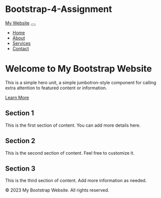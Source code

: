# Bootstrap-4-Assignment
<!DOCTYPE html>
<html lang="en">
<head>
  <meta charset="UTF-8">
  <meta name="viewport" content="width=device-width, initial-scale=1.0">
  <title>Bootstrap 4 Assignment</title>
  <!-- Bootstrap 4 CSS -->
  <link rel="stylesheet" href="https://cdn.jsdelivr.net/npm/bootstrap@4.6.0/dist/css/bootstrap.min.css">
  <!-- Optional Custom CSS -->
  <link rel="stylesheet" href="styles.css">
</head>
<body>

  <!-- Navigation Bar -->
  <nav class="navbar navbar-expand-lg navbar-dark bg-dark">
    <a class="navbar-brand" href="#">My Website</a>
    <button class="navbar-toggler" type="button" data-toggle="collapse" data-target="#navbarNav">
      <span class="navbar-toggler-icon"></span>
    </button>
    <div class="collapse navbar-collapse" id="navbarNav">
      <ul class="navbar-nav">
        <li class="nav-item active">
          <a class="nav-link" href="#">Home</a>
        </li>
        <li class="nav-item">
          <a class="nav-link" href="#">About</a>
        </li>
        <li class="nav-item">
          <a class="nav-link" href="#">Services</a>
        </li>
        <li class="nav-item">
          <a class="nav-link" href="#">Contact</a>
        </li>
      </ul>
    </div>
  </nav>

  <!-- Hero Section -->
  <div class="jumbotron text-center">
    <h1 class="display-4">Welcome to My Bootstrap Website</h1>
    <p class="lead">This is a simple hero unit, a simple jumbotron-style component for calling extra attention to featured content or information.</p>
    <a class="btn btn-primary btn-lg" href="#" role="button">Learn More</a>
  </div>

  <!-- Main Content Section -->
  <div class="container">
    <div class="row">
      <div class="col-md-4">
        <h2>Section 1</h2>
        <p>This is the first section of content. You can add more details here.</p>
      </div>
      <div class="col-md-4">
        <h2>Section 2</h2>
        <p>This is the second section of content. Feel free to customize it.</p>
      </div>
      <div class="col-md-4">
        <h2>Section 3</h2>
        <p>This is the third section of content. Add more information as needed.</p>
      </div>
    </div>
  </div>

  <!-- Footer -->
  <footer class="bg-dark text-white text-center py-3 mt-5">
    <p>&copy; 2023 My Bootstrap Website. All rights reserved.</p>
  </footer>

  <!-- Bootstrap 4 JS and Dependencies -->
  <script src="https://code.jquery.com/jquery-3.5.1.slim.min.js"></script>
  <script src="https://cdn.jsdelivr.net/npm/@popperjs/core@2.9.3/dist/umd/popper.min.js"></script>
  <script src="https://cdn.jsdelivr.net/npm/bootstrap@4.6.0/dist/js/bootstrap.min.js"></script>
</body>
</html>

